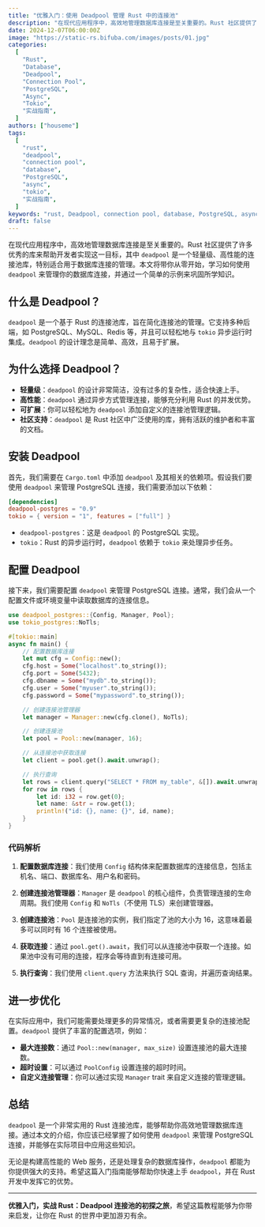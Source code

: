 ```yaml
---
title: "优雅入门：使用 Deadpool 管理 Rust 中的连接池"
description: "在现代应用程序中，高效地管理数据库连接是至关重要的。Rust 社区提供了许多优秀的库来帮助开发者实现这一目标，其中 `deadpool` 是一个轻量级、高性能的连接池库，特别适合用于数据库连接的管理。本文将带你从零开始，学习如何使用 `deadpool` 来管理你的数据库连接，并通过一个简单的示例来巩固所学知识。"
date: 2024-12-07T06:00:00Z
image: "https://static-rs.bifuba.com/images/posts/01.jpg"
categories:
  [
    "Rust",
    "Database",
    "Deadpool",
    "Connection Pool",
    "PostgreSQL",
    "Async",
    "Tokio",
    "实战指南",
  ]
authors: ["houseme"]
tags:
  [
    "rust",
    "deadpool",
    "connection pool",
    "database",
    "PostgreSQL",
    "async",
    "tokio",
    "实战指南",
  ]
keywords: "rust, Deadpool, connection pool, database, PostgreSQL, async, tokio, 实战指南"
draft: false
---
```


在现代应用程序中，高效地管理数据库连接是至关重要的。Rust 社区提供了许多优秀的库来帮助开发者实现这一目标，其中 `deadpool` 是一个轻量级、高性能的连接池库，特别适合用于数据库连接的管理。本文将带你从零开始，学习如何使用 `deadpool` 来管理你的数据库连接，并通过一个简单的示例来巩固所学知识。

## 什么是 Deadpool？

`deadpool` 是一个基于 Rust 的连接池库，旨在简化连接池的管理。它支持多种后端，如 PostgreSQL、MySQL、Redis 等，并且可以轻松地与 `tokio` 异步运行时集成。`deadpool` 的设计理念是简单、高效，且易于扩展。

## 为什么选择 Deadpool？

- **轻量级**：`deadpool` 的设计非常简洁，没有过多的复杂性，适合快速上手。
- **高性能**：`deadpool` 通过异步方式管理连接，能够充分利用 Rust 的并发优势。
- **可扩展**：你可以轻松地为 `deadpool` 添加自定义的连接池管理逻辑。
- **社区支持**：`deadpool` 是 Rust 社区中广泛使用的库，拥有活跃的维护者和丰富的文档。

## 安装 Deadpool

首先，我们需要在 `Cargo.toml` 中添加 `deadpool` 及其相关的依赖项。假设我们要使用 `deadpool` 来管理 PostgreSQL 连接，我们需要添加以下依赖：

```toml
[dependencies]
deadpool-postgres = "0.9"
tokio = { version = "1", features = ["full"] }
```

- `deadpool-postgres`：这是 `deadpool` 的 PostgreSQL 实现。
- `tokio`：Rust 的异步运行时，`deadpool` 依赖于 `tokio` 来处理异步任务。

## 配置 Deadpool

接下来，我们需要配置 `deadpool` 来管理 PostgreSQL 连接。通常，我们会从一个配置文件或环境变量中读取数据库的连接信息。

```rust
use deadpool_postgres::{Config, Manager, Pool};
use tokio_postgres::NoTls;

#[tokio::main]
async fn main() {
    // 配置数据库连接
    let mut cfg = Config::new();
    cfg.host = Some("localhost".to_string());
    cfg.port = Some(5432);
    cfg.dbname = Some("mydb".to_string());
    cfg.user = Some("myuser".to_string());
    cfg.password = Some("mypassword".to_string());

    // 创建连接池管理器
    let manager = Manager::new(cfg.clone(), NoTls);

    // 创建连接池
    let pool = Pool::new(manager, 16);

    // 从连接池中获取连接
    let client = pool.get().await.unwrap();

    // 执行查询
    let rows = client.query("SELECT * FROM my_table", &[]).await.unwrap();
    for row in rows {
        let id: i32 = row.get(0);
        let name: &str = row.get(1);
        println!("id: {}, name: {}", id, name);
    }
}
```

### 代码解析

1. **配置数据库连接**：我们使用 `Config` 结构体来配置数据库的连接信息，包括主机名、端口、数据库名、用户名和密码。

2. **创建连接池管理器**：`Manager` 是 `deadpool` 的核心组件，负责管理连接的生命周期。我们使用 `Config` 和 `NoTls`（不使用 TLS）来创建管理器。

3. **创建连接池**：`Pool` 是连接池的实例，我们指定了池的大小为 16，这意味着最多可以同时有 16 个连接被使用。

4. **获取连接**：通过 `pool.get().await`，我们可以从连接池中获取一个连接。如果池中没有可用的连接，程序会等待直到有连接可用。

5. **执行查询**：我们使用 `client.query` 方法来执行 SQL 查询，并遍历查询结果。

## 进一步优化

在实际应用中，我们可能需要处理更多的异常情况，或者需要更复杂的连接池配置。`deadpool` 提供了丰富的配置选项，例如：

- **最大连接数**：通过 `Pool::new(manager, max_size)` 设置连接池的最大连接数。
- **超时设置**：可以通过 `PoolConfig` 设置连接的超时时间。
- **自定义连接管理**：你可以通过实现 `Manager` trait 来自定义连接的管理逻辑。

## 总结

`deadpool` 是一个非常实用的 Rust 连接池库，能够帮助你高效地管理数据库连接。通过本文的介绍，你应该已经掌握了如何使用 `deadpool` 来管理 PostgreSQL 连接，并能够在实际项目中应用这些知识。

无论是构建高性能的 Web 服务，还是处理复杂的数据库操作，`deadpool` 都能为你提供强大的支持。希望这篇入门指南能够帮助你快速上手 `deadpool`，并在 Rust 开发中发挥它的优势。

---

**优雅入门，实战 Rust：Deadpool 连接池的初探之旅**，希望这篇教程能够为你带来启发，让你在 Rust 的世界中更加游刃有余。
